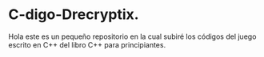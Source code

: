 # C-digo-Drecryptix.
Hola este es un pequeño repositorio en la cual subiré los códigos del juego escrito en  C++ del libro C++ para principiantes.
